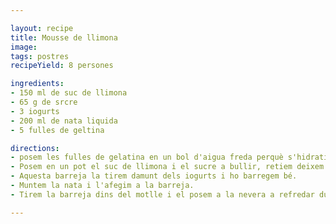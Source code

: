 ```yaml
---

layout: recipe
title: Mousse de llimona
image:
tags: postres
recipeYield: 8 persones

ingredients:
- 150 ml de suc de llimona
- 65 g de srcre
- 3 iogurts
- 200 ml de nata liquida
- 5 fulles de geltina

directions:
- posem les fulles de gelatina en un bol d'aigua freda perquè s'hidratin.
- Posem en un pot el suc de llimona i el sucre a bullir, retiem deixem refredar i posem les fulles de gelatina.
- Aquesta barreja la tirem damunt dels iogurts i ho barregem bé. 
- Muntem la nata i l'afegim a la barreja. 
- Tirem la barreja dins del motlle i el posem a la nevera a refredar durant unes 6 hores.

---
```

